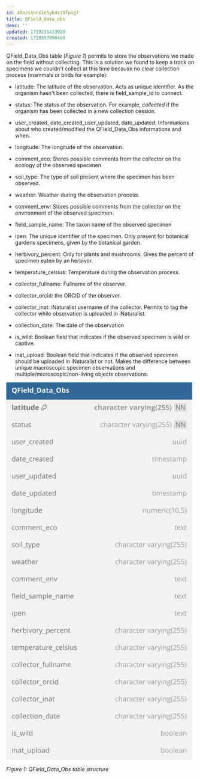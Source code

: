 ```yaml
---
id: 40ozssnrxio5yb4sz9fpug7
title: QField_data_obs
desc: ''
updated: 1719231413020
created: 1718357890400
---
```

QField_Data_Obs table (*Figure 1*) permits to store the observations we made on the field without collecting. This is a solution we found to keep a track on specimens we couldn't collect at this time because no clear collection process (mammals or birds for example):

- latitude: The latitude of the observation. Acts as unique identifier. As the organism hasn't been collected, there is field_sample_id to connect.

- status: The status of the observation. For example, *collected* if the organism has been collected in a new collection cession.

- user_created, date_created_user_updated, date_updated: Informations about who created/modified the QField_Data_Obs informations and when.

- longitude: The longitude of the observation.

- comment_eco: Stores possible comments from the collector on the ecology of the observed specimen

- soil_type: The type of soil present where the specimen has been observed.

- weather: Weather during the observation process.

- comment_env: Stores possible comments from the collector on the environment of the observed specimen.

- field_sample_name: The taxon name of the observed specimen

- ipen: The unique identifier of the specimen. Only present for botanical gardens specimens, given by the botanical garden.

- herbivory_percent: Only for plants and mushrooms. Gives the percent of specimen eaten by an herbivor.

- temperature_celsius: Temperature during the observation process.

- collector_fullname: Fullname of the observer.

- collector_orcid: the ORCID of the observer.

- collector_inat: iNaturalist username of the collector. Permits to tag the collector while observation is uploaded in iNaturalist.

- collection_date: The date of the observation

- is_wild: Boolean field that indicates if the observed specimen is wild or captive.

- inat_upload: Boolean field that indicates if the observed specimen should be uploaded in iNaturalist or not. Makes the difference between unique macroscopic specimen observations and multiple/microscopic/non-living objects observations.

![image import](assets/images_bruelhed/qfield_data_obs.svg)

*Figure 1: QField_Data_Obs table structure*